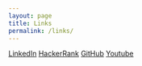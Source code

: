 ```yaml
---
layout: page
title: Links
permalink: /links/
---
```

[LinkedIn](https://www.linkedin.com/in/spoisseroux/)
[HackerRank](https://www.hackerrank.com/sp96651n)
[GitHub](https://github.com/spoisseroux)
[Youtube](https://www.youtube.com/channel/UCgzqb_bTHOhvhNF4x8vpCIw?view_as=subscriber)
